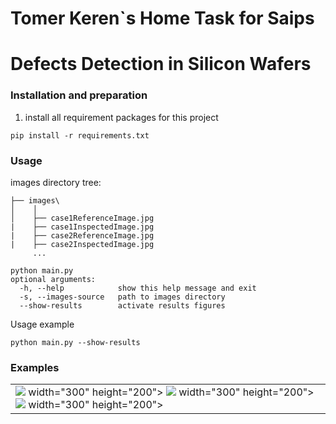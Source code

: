 # Tomer Keren`s Home Task for Saips

# Defects Detection in Silicon Wafers

### Installation and preparation
1. install all requirement packages for this project
```
pip install -r requirements.txt
```
### Usage

images directory tree:
```
├── images\
│    │
│    ├── case1ReferenceImage.jpg
|    ├── case1InspectedImage.jpg
|    ├── case2ReferenceImage.jpg
|    ├── case2InspectedImage.jpg
     ...
```  
```
python main.py 
optional arguments:
  -h, --help            show this help message and exit
  -s, --images-source   path to images directory
  --show-results        activate results figures
```
Usage example
```
python main.py --show-results
```

### Examples
<table>
  <tr> 
    <td>
<img src=<enter here image reference>    width="300" height="200">
<img src=<enter here image inspected>    width="300" height="200">
<img src=<enter here image results path> width="300" height="200">
    </td>
 </tr>
</table>
